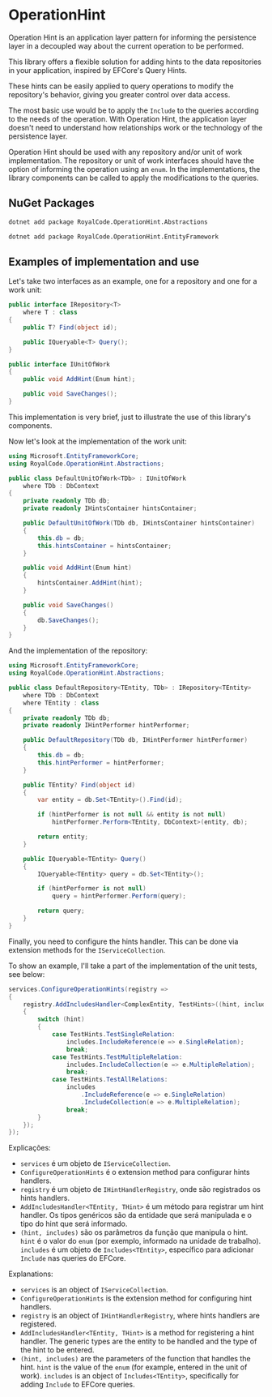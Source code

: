 # OperationHint

Operation Hint is an application layer pattern for informing the persistence layer in a decoupled way about the current operation to be performed.

This library offers a flexible solution for adding hints to the data repositories in your application,
inspired by EFCore's Query Hints.

These hints can be easily applied to query operations to modify the repository's behavior,
giving you greater control over data access.

The most basic use would be to apply the `Include` to the queries according to the needs of the operation. 
With Operation Hint, the application layer doesn't need to understand how relationships work or the technology of the persistence layer.

Operation Hint should be used with any repository and/or unit of work implementation.
The repository or unit of work interfaces should have the option of informing the operation using an `enum`.
In the implementations, the library components can be called to apply the modifications to the queries.

## NuGet Packages

```sh
dotnet add package RoyalCode.OperationHint.Abstractions
```

```sh
dotnet add package RoyalCode.OperationHint.EntityFramework
```

## Examples of implementation and use

Let's take two interfaces as an example, one for a repository and one for a work unit:

```cs
public interface IRepository<T>
    where T : class
{
    public T? Find(object id);

    public IQueryable<T> Query();
}
```

```cs
public interface IUnitOfWork
{
    public void AddHint(Enum hint);

    public void SaveChanges();
}
```

This implementation is very brief, just to illustrate the use of this library's components.

Now let's look at the implementation of the work unit:

```cs
using Microsoft.EntityFrameworkCore;
using RoyalCode.OperationHint.Abstractions;

public class DefaultUnitOfWork<TDb> : IUnitOfWork
    where TDb : DbContext
{
    private readonly TDb db;
    private readonly IHintsContainer hintsContainer;

    public DefaultUnitOfWork(TDb db, IHintsContainer hintsContainer)
    {
        this.db = db;
        this.hintsContainer = hintsContainer;
    }

    public void AddHint(Enum hint)
    {
        hintsContainer.AddHint(hint);
    }

    public void SaveChanges()
    {
        db.SaveChanges();
    }
}
```

And the implementation of the repository:

```cs
using Microsoft.EntityFrameworkCore;
using RoyalCode.OperationHint.Abstractions;

public class DefaultRepository<TEntity, TDb> : IRepository<TEntity>
    where TDb : DbContext
    where TEntity : class
{
    private readonly TDb db;
    private readonly IHintPerformer hintPerformer;

    public DefaultRepository(TDb db, IHintPerformer hintPerformer)
    {
        this.db = db;
        this.hintPerformer = hintPerformer;
    }

    public TEntity? Find(object id)
    {
        var entity = db.Set<TEntity>().Find(id);

        if (hintPerformer is not null && entity is not null)
            hintPerformer.Perform<TEntity, DbContext>(entity, db);

        return entity;
    }

    public IQueryable<TEntity> Query()
    {
        IQueryable<TEntity> query = db.Set<TEntity>();

        if (hintPerformer is not null)
            query = hintPerformer.Perform(query);

        return query;
    }
}
```

Finally, you need to configure the hints handler.
This can be done via extension methods for the `IServiceCollection`.

To show an example, I'll take a part of the implementation of the unit tests, see below:

```cs
services.ConfigureOperationHints(registry =>
{
    registry.AddIncludesHandler<ComplexEntity, TestHints>((hint, includes) =>
    {
        switch (hint)
        {
            case TestHints.TestSingleRelation:
                includes.IncludeReference(e => e.SingleRelation);
                break;
            case TestHints.TestMultipleRelation:
                includes.IncludeCollection(e => e.MultipleRelation);
                break;
            case TestHints.TestAllRelations:
                includes
                    .IncludeReference(e => e.SingleRelation)
                    .IncludeCollection(e => e.MultipleRelation);
                break;
        }
    });
});
```

Explicações:
- `services` é um objeto de `IServiceCollection`.
- `ConfigureOperationHints` é o extension method para configurar hints handlers.
- `registry` é um objeto de `IHintHandlerRegistry`, onde são registrados os hints handlers.
- `AddIncludesHandler<TEntity, THint>` é um método para registrar um hint handler. Os tipos genéricos são da entidade que será manipulada e o tipo do hint que será informado.
- `(hint, includes)` são os parâmetros da função que manipula o hint. `hint` é o valor do `enum` (por exemplo, informado na unidade de trabalho). `includes` é um objeto de `Includes<TEntity>`, específico para adicionar `Include` nas queries do EFCore.


Explanations:
- `services` is an object of `IServiceCollection`.
- `ConfigureOperationHints` is the extension method for configuring hint handlers.
- `registry` is an object of `IHintHandlerRegistry`, where hints handlers are registered.
- `AddIncludesHandler<TEntity, THint>` is a method for registering a hint handler. The generic types are the entity to be handled and the type of the hint to be entered.
- `(hint, includes)` are the parameters of the function that handles the hint. `hint` is the value of the `enum` (for example, entered in the unit of work). `includes` is an object of `Includes<TEntity>`, specifically for adding `Include` to EFCore queries.

